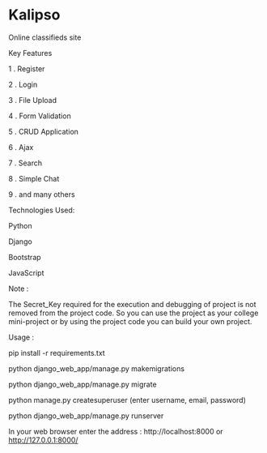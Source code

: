 # Kalipso
 Online classifieds site
 
Key Features

1 . Register

2 . Login

3 . File Upload

4 . Form Validation

5 . CRUD Application

6 . Ajax

7 . Search

8 . Simple Chat

9 . and many others

Technologies Used:

Python

Django

Bootstrap

JavaScript

Note :

The Secret_Key required for the execution and debugging of project is not removed from the project code. So you can use the project as your college mini-project or by using the project code you can build your own project.

Usage :

pip install -r requirements.txt

python django_web_app/manage.py makemigrations

python django_web_app/manage.py migrate

python manage.py createsuperuser (enter username, email, password)

python django_web_app/manage.py runserver

In your web browser enter the address : http://localhost:8000 or http://127.0.0.1:8000/
